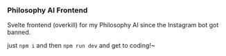 ### Philosophy AI Frontend

Svelte frontend (overkill) for my Philosophy AI since the Instagram bot got banned.

just `npm i` and then `npm run dev` and get to coding!~

